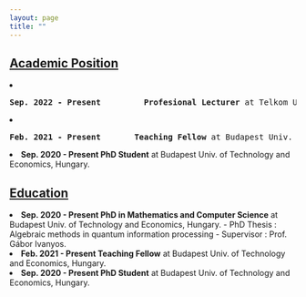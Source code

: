 ```yaml
---
layout: page
title: ""
---
```

<h2><u>Academic Position</u></h2>
<li><pre><b>Sep. 2022 - Present &nbsp;&nbsp;&nbsp;&nbsp;&nbsp;&nbsp;&nbsp; Profesional Lecturer</b> at Telkom University, Indonesia.</pre></li>
<li><pre><b>Feb. 2021 - Present       Teaching Fellow</b> at Budapest Univ. of Technology and Economics, Hungary.</pre></li>
<li></pre><b>Sep. 2020 - Present       PhD Student</b> at Budapest Univ. of Technology and Economics, Hungary.</pre></li>

<h2><u>Education</u></h2>
<li></pre><b>Sep. 2020 - Present       PhD in Mathematics and Computer Science</b> at Budapest Univ. of Technology and Economics, Hungary.
              - PhD Thesis : Algebraic methods in quantum information processing
              - Supervisor : Prof. Gábor Ivanyos.</pre></li>
<li></pre><b>Feb. 2021 - Present       Teaching Fellow</b> at Budapest Univ. of Technology and Economics, Hungary.</pre></li>
<li></pre><b>Sep. 2020 - Present       PhD Student</b> at Budapest Univ. of Technology and Economics, Hungary.</pre></li>

